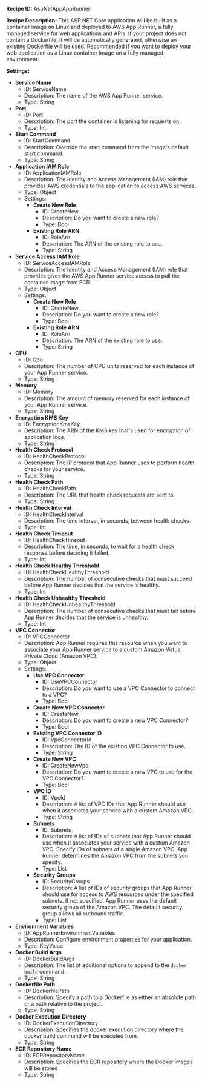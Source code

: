 **Recipe ID:** AspNetAppAppRunner

**Recipe Description:** This ASP.NET Core application will be built as a container image on Linux and deployed to AWS App Runner, a fully managed service for web applications and APIs. If your project does not contain a Dockerfile, it will be automatically generated, otherwise an existing Dockerfile will be used. Recommended if you want to deploy your web application as a Linux container image on a fully managed environment.

**Settings:**

* **Service Name**
    * ID: ServiceName
    * Description: The name of the AWS App Runner service.
    * Type: String
* **Port**
    * ID: Port
    * Description: The port the container is listening for requests on.
    * Type: Int
* **Start Command**
    * ID: StartCommand
    * Description: Override the start command from the image's default start command.
    * Type: String
* **Application IAM Role**
    * ID: ApplicationIAMRole
    * Description: The Identity and Access Management (IAM) role that provides AWS credentials to the application to access AWS services.
    * Type: Object
    * Settings:
        * **Create New Role**
            * ID: CreateNew
            * Description: Do you want to create a new role?
            * Type: Bool
        * **Existing Role ARN**
            * ID: RoleArn
            * Description: The ARN of the existing role to use.
            * Type: String
* **Service Access IAM Role**
    * ID: ServiceAccessIAMRole
    * Description: The Identity and Access Management (IAM) role that provides gives the AWS App Runner service access to pull the container image from ECR.
    * Type: Object
    * Settings:
        * **Create New Role**
            * ID: CreateNew
            * Description: Do you want to create a new role?
            * Type: Bool
        * **Existing Role ARN**
            * ID: RoleArn
            * Description: The ARN of the existing role to use.
            * Type: String
* **CPU**
    * ID: Cpu
    * Description: The number of CPU units reserved for each instance of your App Runner service.
    * Type: String
* **Memory**
    * ID: Memory
    * Description: The amount of memory reserved for each instance of your App Runner service.
    * Type: String
* **Encryption KMS Key**
    * ID: EncryptionKmsKey
    * Description: The ARN of the KMS key that's used for encryption of application logs.
    * Type: String
* **Health Check Protocol**
    * ID: HealthCheckProtocol
    * Description: The IP protocol that App Runner uses to perform health checks for your service.
    * Type: String
* **Health Check Path**
    * ID: HealthCheckPath
    * Description: The URL that health check requests are sent to.
    * Type: String
* **Health Check Interval**
    * ID: HealthCheckInterval
    * Description: The time interval, in seconds, between health checks.
    * Type: Int
* **Health Check Timeout**
    * ID: HealthCheckTimeout
    * Description: The time, in seconds, to wait for a health check response before deciding it failed.
    * Type: Int
* **Health Check Healthy Threshold**
    * ID: HealthCheckHealthyThreshold
    * Description: The number of consecutive checks that must succeed before App Runner decides that the service is healthy.
    * Type: Int
* **Health Check Unhealthy Threshold**
    * ID: HealthCheckUnhealthyThreshold
    * Description: The number of consecutive checks that must fail before App Runner decides that the service is unhealthy.
    * Type: Int
* **VPC Connector**
    * ID: VPCConnector
    * Description: App Runner requires this resource when you want to associate your App Runner service to a custom Amazon Virtual Private Cloud (Amazon VPC).
    * Type: Object
    * Settings:
        * **Use VPC Connector**
            * ID: UseVPCConnector
            * Description: Do you want to use a VPC Connector to connect to a VPC?
            * Type: Bool
        * **Create New VPC Connector**
            * ID: CreateNew
            * Description: Do you want to create a new VPC Connector?
            * Type: Bool
        * **Existing VPC Connector ID**
            * ID: VpcConnectorId
            * Description: The ID of the existing VPC Connector to use.
            * Type: String
        * **Create New VPC**
            * ID: CreateNewVpc
            * Description: Do you want to create a new VPC to use for the VPC Connector?
            * Type: Bool
        * **VPC ID**
            * ID: VpcId
            * Description: A list of VPC IDs that App Runner should use when it associates your service with a custom Amazon VPC.
            * Type: String
        * **Subnets**
            * ID: Subnets
            * Description: A list of IDs of subnets that App Runner should use when it associates your service with a custom Amazon VPC. Specify IDs of subnets of a single Amazon VPC. App Runner determines the Amazon VPC from the subnets you specify.
            * Type: List
        * **Security Groups**
            * ID: SecurityGroups
            * Description: A list of IDs of security groups that App Runner should use for access to AWS resources under the specified subnets. If not specified, App Runner uses the default security group of the Amazon VPC. The default security group allows all outbound traffic.
            * Type: List
* **Environment Variables**
    * ID: AppRunnerEnvironmentVariables
    * Description: Configure environment properties for your application.
    * Type: KeyValue
* **Docker Build Args**
    * ID: DockerBuildArgs
    * Description: The list of additional options to append to the `docker build` command.
    * Type: String
* **Dockerfile Path**
    * ID: DockerfilePath
    * Description: Specify a path to a Dockerfile as either an absolute path or a path relative to the project.
    * Type: String
* **Docker Execution Directory**
    * ID: DockerExecutionDirectory
    * Description: Specifies the docker execution directory where the docker build command will be executed from.
    * Type: String
* **ECR Repository Name**
    * ID: ECRRepositoryName
    * Description: Specifies the ECR repository where the Docker images will be stored
    * Type: String
